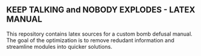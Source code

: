 KEEP TALKING and NOBODY EXPLODES - LATEX MANUAL
-----------------------------------------------
This repository contains latex sources for a custom bomb defusal manual.
The goal of the optimization is to remove redudant information and streamline modules into quicker solutions.
